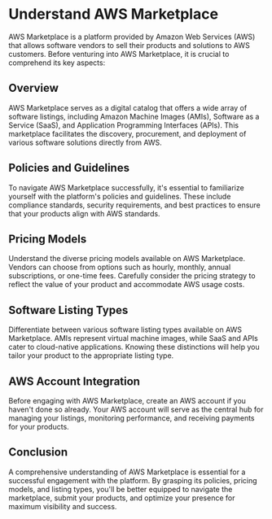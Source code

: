 # Understand AWS Marketplace

AWS Marketplace is a platform provided by Amazon Web Services (AWS) that allows software vendors to sell their products and solutions to AWS customers. Before venturing into AWS Marketplace, it is crucial to comprehend its key aspects:

## Overview

AWS Marketplace serves as a digital catalog that offers a wide array of software listings, including Amazon Machine Images (AMIs), Software as a Service (SaaS), and Application Programming Interfaces (APIs). This marketplace facilitates the discovery, procurement, and deployment of various software solutions directly from AWS.

## Policies and Guidelines

To navigate AWS Marketplace successfully, it's essential to familiarize yourself with the platform's policies and guidelines. These include compliance standards, security requirements, and best practices to ensure that your products align with AWS standards.

## Pricing Models

Understand the diverse pricing models available on AWS Marketplace. Vendors can choose from options such as hourly, monthly, annual subscriptions, or one-time fees. Carefully consider the pricing strategy to reflect the value of your product and accommodate AWS usage costs.

## Software Listing Types

Differentiate between various software listing types available on AWS Marketplace. AMIs represent virtual machine images, while SaaS and APIs cater to cloud-native applications. Knowing these distinctions will help you tailor your product to the appropriate listing type.

## AWS Account Integration

Before engaging with AWS Marketplace, create an AWS account if you haven't done so already. Your AWS account will serve as the central hub for managing your listings, monitoring performance, and receiving payments for your products.

## Conclusion

A comprehensive understanding of AWS Marketplace is essential for a successful engagement with the platform. By grasping its policies, pricing models, and listing types, you'll be better equipped to navigate the marketplace, submit your products, and optimize your presence for maximum visibility and success.
